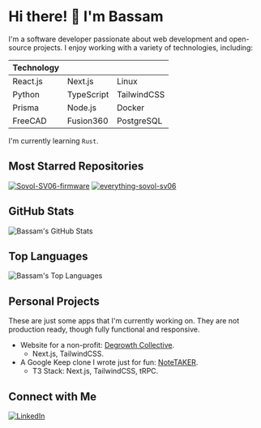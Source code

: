 # Hi there! 👋 I'm Bassam

I'm a software developer passionate about web development and open-source projects. I enjoy working with a variety of technologies, including:

| Technology |            |             |
| ---------- | ---------- | ----------- |
| React.js   | Next.js    | Linux       |
| Python     | TypeScript | TailwindCSS |
| Prisma     | Node.js    | Docker      |
| FreeCAD    | Fusion360  | PostgreSQL  |

I'm currently learning `Rust`.

## Most Starred Repositories

[![Sovol-SV06-firmware](https://github-readme-stats-iota-lyart.vercel.app/api/pin/?username=bassamanator&repo=Sovol-SV06-firmware&theme=panda)](https://github.com/bassamanator/Sovol-SV06-firmware)
[![everything-sovol-sv06](https://github-readme-stats-iota-lyart.vercel.app/api/pin/?username=bassamanator&repo=everything-sovol-sv06&theme=panda)](https://github.com/bassamanator/everything-sovol-sv06)

## GitHub Stats

![Bassam's GitHub Stats](https://github-readme-stats-iota-lyart.vercel.app/api?username=bassamanator&show_icons=true&theme=panda&show=discussions_started,discussions_answered,prs_merged&hide=contribs)

## Top Languages

![Bassam's Top Languages](https://github-readme-stats-iota-lyart.vercel.app/api/top-langs/?username=bassamanator&theme=panda&size_weight=0.5&count_weight=0.5&layout=donut-vertical)

## Personal Projects

These are just some apps that I'm currently working on. They are not production ready, though fully functional and responsive.

- Website for a non-profit: [Degrowth Collective](https://landing-page-v2-delta.vercel.app/).
  - Next.js, TailwindCSS.
- A Google Keep clone I wrote just for fun: [NoteTAKER](https://keep-clone-puce.vercel.app/).
  - T3 Stack: Next.js, TailwindCSS, tRPC.

## Connect with Me

[![LinkedIn](https://img.shields.io/badge/LinkedIn-Profile-informational?style=flat-square&logo=linkedin&logoColor=white&color=blue)](https://www.linkedin.com/in/bassamhusain)

